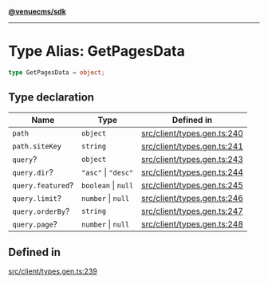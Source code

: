 [**@venuecms/sdk**](../Index.md)

***

# Type Alias: GetPagesData

```ts
type GetPagesData = object;
```

## Type declaration

| Name | Type | Defined in |
| ------ | ------ | ------ |
| `path` | `object` | [src/client/types.gen.ts:240](https://github.com/venuecms/sdk/blob/5b8937f1771d31bef01a3652bf48054570abcbdb/src/client/types.gen.ts#L240) |
| `path.siteKey` | `string` | [src/client/types.gen.ts:241](https://github.com/venuecms/sdk/blob/5b8937f1771d31bef01a3652bf48054570abcbdb/src/client/types.gen.ts#L241) |
| `query`? | `object` | [src/client/types.gen.ts:243](https://github.com/venuecms/sdk/blob/5b8937f1771d31bef01a3652bf48054570abcbdb/src/client/types.gen.ts#L243) |
| `query.dir`? | `"asc"` \| `"desc"` | [src/client/types.gen.ts:244](https://github.com/venuecms/sdk/blob/5b8937f1771d31bef01a3652bf48054570abcbdb/src/client/types.gen.ts#L244) |
| `query.featured`? | `boolean` \| `null` | [src/client/types.gen.ts:245](https://github.com/venuecms/sdk/blob/5b8937f1771d31bef01a3652bf48054570abcbdb/src/client/types.gen.ts#L245) |
| `query.limit`? | `number` \| `null` | [src/client/types.gen.ts:246](https://github.com/venuecms/sdk/blob/5b8937f1771d31bef01a3652bf48054570abcbdb/src/client/types.gen.ts#L246) |
| `query.orderBy`? | `string` | [src/client/types.gen.ts:247](https://github.com/venuecms/sdk/blob/5b8937f1771d31bef01a3652bf48054570abcbdb/src/client/types.gen.ts#L247) |
| `query.page`? | `number` \| `null` | [src/client/types.gen.ts:248](https://github.com/venuecms/sdk/blob/5b8937f1771d31bef01a3652bf48054570abcbdb/src/client/types.gen.ts#L248) |

## Defined in

[src/client/types.gen.ts:239](https://github.com/venuecms/sdk/blob/5b8937f1771d31bef01a3652bf48054570abcbdb/src/client/types.gen.ts#L239)
